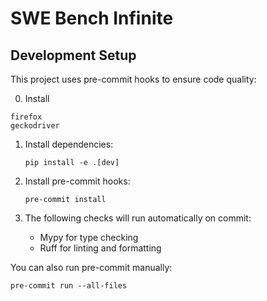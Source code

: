 # SWE Bench Infinite

## Development Setup

This project uses pre-commit hooks to ensure code quality:

0. Install
```
firefox
geckodriver
```

1. Install dependencies:
   ```
   pip install -e .[dev]
   ```

2. Install pre-commit hooks:
   ```
   pre-commit install
   ```

3. The following checks will run automatically on commit:
   - Mypy for type checking
   - Ruff for linting and formatting

You can also run pre-commit manually:
```
pre-commit run --all-files
```
